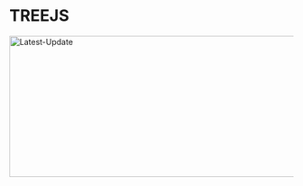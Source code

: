 # TREEJS
 <a href="https://treejs.vercel.app/"><img alt="Latest-Update" width="600px" height="250px" src="https://github.com/user-attachments/assets/a56f1ec4-3378-4c8b-ae6d-bbea0d5750ba" /></a><br>
